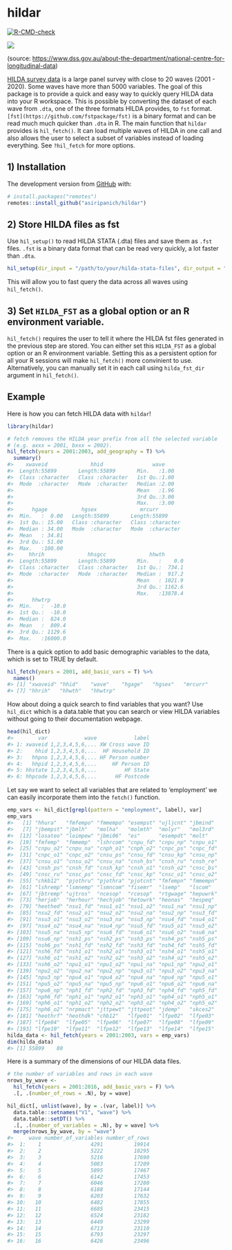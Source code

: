 
<!-- README.md is generated from README.Rmd. Please edit that file -->

# hildar

<!-- badges: start -->

[![R-CMD-check](https://github.com/asiripanich/hildar/workflows/R-CMD-check/badge.svg)](https://github.com/asiripanich/hildar/actions)
<!-- badges: end -->

![](https://encrypted-tbn0.gstatic.com/images?q=tbn:ANd9GcTLV9hgux5t_pK-anbgugJ8GfoMxjD6D7_nHA&usqp=CAU)

(source:
<https://www.dss.gov.au/about-the-department/national-centre-for-longitudinal-data>)

[HILDA survey data](https://melbourneinstitute.unimelb.edu.au/hilda) is
a large panel survey with close to 20 waves (2001 - 2020). Some waves
have more than 5000 variables. The goal of this package is to provide a
quick and easy way to quickly query HILDA data into your R workspace.
This is possible by converting the dataset of each wave from `.dta`, one
of the three formats HILDA provides, to `fst` format.
`[fst](https://github.com/fstpackage/fst)` is a binary format and can be
read much much quicker than `.dta` in R. The main function that `hildar`
provides is `hil_fetch()`. It can load multiple waves of HILDA in one
call and also allows the user to select a subset of variables instead of
loading everything. See `?hil_fetch` for more options.

## 1) Installation

The development version from [GitHub](https://github.com/) with:

``` r
# install.packages("remotes")
remotes::install_github("asiripanich/hildar")
```

## 2) Store HILDA files as fst

Use `hil_setup()` to read HILDA STATA (.dta) files and save them as
`.fst` files. `.fst` is a binary data format that can be read very
quickly, a lot faster than `.dta`.

``` r
hil_setup(dir_input = "/path/to/your/hilda-stata-files", dir_output = "/path/to/save/hilda-fst-files")
```

This will allow you to fast query the data across all waves using
`hil_fetch()`.

## 3) Set `HILDA_FST` as a global option or an R environment variable.

`hil_fetch()` requires the user to tell it where the HILDA fst files
generated in the previous step are stored. You can either set this
`HILDA_FST` as a global option or an R environment variable. Setting
this as a persistent option for all your R sessions will make
`hil_fetch()` more convinient to use. Alternatively, you can manually
set it in each call using `hilda_fst_dir` argument in `hil_fetch()`.

## Example

Here is how you can fetch HILDA data with `hildar`!

``` r
library(hildar)

# fetch removes the HILDA year prefix from all the selected variable
# (e.g. axxx = 2001, bxxx = 2002).
hil_fetch(years = 2001:2003, add_geography = T) %>%
  summary()
#>    xwaveid              hhid                wave     
#>  Length:55899       Length:55899       Min.   :1.00  
#>  Class :character   Class :character   1st Qu.:1.00  
#>  Mode  :character   Mode  :character   Median :2.00  
#>                                        Mean   :1.96  
#>                                        3rd Qu.:3.00  
#>                                        Max.   :3.00  
#>      hgage           hgsex              mrcurr         
#>  Min.   :  0.00   Length:55899       Length:55899      
#>  1st Qu.: 15.00   Class :character   Class :character  
#>  Median : 34.00   Mode  :character   Mode  :character  
#>  Mean   : 34.81                                        
#>  3rd Qu.: 51.00                                        
#>  Max.   :100.00                                        
#>     hhrih              hhsgcc              hhwth        
#>  Length:55899       Length:55899       Min.   :    0.0  
#>  Class :character   Class :character   1st Qu.:  734.1  
#>  Mode  :character   Mode  :character   Median :  917.2  
#>                                        Mean   : 1021.9  
#>                                        3rd Qu.: 1162.6  
#>                                        Max.   :13878.4  
#>      hhwtrp       
#>  Min.   :  -10.0  
#>  1st Qu.:  -10.0  
#>  Median :  824.0  
#>  Mean   :  809.4  
#>  3rd Qu.: 1129.6  
#>  Max.   :16000.0
```

There is a quick option to add basic demographic variables to the data,
which is set to TRUE by default.

``` r
hil_fetch(years = 2001, add_basic_vars = T) %>%
  names()
#> [1] "xwaveid" "hhid"    "wave"    "hgage"   "hgsex"   "mrcurr" 
#> [7] "hhrih"   "hhwth"   "hhwtrp"
```

How about doing a quick search to find variables that you want? Use
`hil_dict` which is a data.table that you can search or view HILDA
variables without going to their documentation webpage.

``` r
head(hil_dict)
#>        var            wave            label
#> 1: xwaveid 1,2,3,4,5,6,... XW Cross wave ID
#> 2:    hhid 1,2,3,4,5,6,...  HF Household ID
#> 3:   hhpno 1,2,3,4,5,6,... HF Person number
#> 4:   hhpid 1,2,3,4,5,6,...     HF Person ID
#> 5: hhstate 1,2,3,4,5,6,...         HF State
#> 6: hhpcode 1,2,3,4,5,6,...      HF Postcode
```

Let say we want to select all variables that are related to ‘employment’
we can easily incorporate them into the `fetch()` function.

``` r
emp_vars <- hil_dict[grepl(pattern = "employment", label), var]
emp_vars
#>   [1] "hhura"   "fmfempo" "fmmempo" "esempst" "ujljcnt" "jbmind" 
#>   [7] "jbempst" "jbmlh"   "molha"   "molmth"  "molyr"   "mol3rd" 
#>  [13] "losateo" "loimpew" "jbmi06"  "es"      "esempdt" "molt"   
#>  [19] "fmfemp"  "fmmemp"  "lshrcom" "cnpu_fd" "cnpu_np" "cnpu_o1"
#>  [25] "cnpu_o2" "cnpu_na" "cnph_o1" "cnph_o2" "cnpc_ps" "cnpc_fd"
#>  [31] "cnpc_o1" "cnpc_o2" "cnsu_ps" "cnsu_fd" "cnsu_kp" "cnsu_np"
#>  [37] "cnsu_o1" "cnsu_o2" "cnsu_na" "cnsh_bs" "cnsh_ru" "cnsh_re"
#>  [43] "cnsh_ps" "cnsh_fd" "cnsh_kp" "cnsh_o1" "cnsh_o2" "cnsc_bs"
#>  [49] "cnsc_ru" "cnsc_ps" "cnsc_fd" "cnsc_kp" "cnsc_o1" "cnsc_o2"
#>  [55] "chkb12"  "pjothru" "pjothra" "pjotcnt" "fmfempn" "fmmempn"
#>  [61] "lshremp" "lsmnemp" "lsmncom" "fisemr"  "lsemp"   "lscom"  
#>  [67] "jbtremp" "ujtros"  "ncesop"  "rcesop"  "rtgwage" "hepuwrk"
#>  [73] "herjob"  "herhour" "hechjob" "hetowrk" "heonas"  "hespeq" 
#>  [79] "heothed" "nsu1_fd" "nsu1_o1" "nsu1_o2" "nsu1_na" "nsu1_np"
#>  [85] "nsu2_fd" "nsu2_o1" "nsu2_o2" "nsu2_na" "nsu2_np" "nsu3_fd"
#>  [91] "nsu3_o1" "nsu3_o2" "nsu3_na" "nsu3_np" "nsu4_fd" "nsu4_o1"
#>  [97] "nsu4_o2" "nsu4_na" "nsu4_np" "nsu5_fd" "nsu5_o1" "nsu5_o2"
#> [103] "nsu5_na" "nsu5_np" "nsu6_fd" "nsu6_o1" "nsu6_o2" "nsu6_na"
#> [109] "nsu6_np" "nsh1_ps" "nsh2_ps" "nsh3_ps" "nsh4_ps" "nsh5_ps"
#> [115] "nsh6_ps" "nsh1_fd" "nsh2_fd" "nsh3_fd" "nsh4_fd" "nsh5_fd"
#> [121] "nsh6_fd" "nsh1_o1" "nsh2_o1" "nsh3_o1" "nsh4_o1" "nsh5_o1"
#> [127] "nsh6_o1" "nsh1_o2" "nsh2_o2" "nsh3_o2" "nsh4_o2" "nsh5_o2"
#> [133] "nsh6_o2" "npu1_o1" "npu1_o2" "npu1_na" "npu1_np" "npu2_o1"
#> [139] "npu2_o2" "npu2_na" "npu2_np" "npu3_o1" "npu3_o2" "npu3_na"
#> [145] "npu3_np" "npu4_o1" "npu4_o2" "npu4_na" "npu4_np" "npu5_o1"
#> [151] "npu5_o2" "npu5_na" "npu5_np" "npu6_o1" "npu6_o2" "npu6_na"
#> [157] "npu6_np" "nph1_fd" "nph2_fd" "nph3_fd" "nph4_fd" "nph5_fd"
#> [163] "nph6_fd" "nph1_o1" "nph2_o1" "nph3_o1" "nph4_o1" "nph5_o1"
#> [169] "nph6_o1" "nph1_o2" "nph2_o2" "nph3_o2" "nph4_o2" "nph5_o2"
#> [175] "nph6_o2" "nrpmact" "jttpewt" "jttpeot" "jdemp"   "skces2" 
#> [181] "heothrf" "heothdk" "chb12"   "lfpe01"  "lfpe02"  "lfpe03" 
#> [187] "lfpe04"  "lfpe05"  "lfpe06"  "lfpe07"  "lfpe08"  "lfpe09" 
#> [193] "lfpe10"  "lfpe11"  "lfpe12"  "lfpe13"  "lfpe14"  "lfpe15"
hilda_data <- hil_fetch(years = 2001:2003, vars = emp_vars)
dim(hilda_data)
#> [1] 55899    80
```

Here is a summary of the dimensions of our HILDA data files.

``` r
# the number of variables and rows in each wave
nrows_by_wave <-
  hil_fetch(years = 2001:2016, add_basic_vars = F) %>%
  .[, .(number_of_rows = .N), by = wave]

hil_dict[, unlist(wave), by = .(var, label)] %>%
  data.table::setnames("V1", "wave") %>%
  data.table::setDT() %>%
  .[, .(number_of_variables = .N), by = wave] %>%
  merge(nrows_by_wave, by = "wave")
#>     wave number_of_variables number_of_rows
#>  1:    1                4291          19914
#>  2:    2                5222          18295
#>  3:    3                5216          17690
#>  4:    4                5083          17209
#>  5:    5                5895          17467
#>  6:    6                6142          17453
#>  7:    7                6046          17280
#>  8:    8                6188          17144
#>  9:    9                6203          17632
#> 10:   10                6482          17855
#> 11:   11                6685          23415
#> 12:   12                6524          23182
#> 13:   13                6449          23299
#> 14:   14                6713          23110
#> 15:   15                6793          23297
#> 16:   16                6426          23496
```
